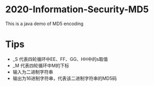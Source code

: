 # 2020-Information-Security-MD5
This is a java demo of MD5 encoding

# Tips
- _S 代表四轮循环中EE、FF、GG、HH中的s取值
- _M 代表四轮循环中M的下标
- 输入为二进制字符串
- 输出为16进制字符串，代表该二进制字符串的MD5码
